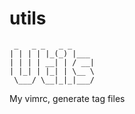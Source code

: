 # utils
```
 _   _ _   _ _
| | | | |_(_) |___
| | | | __| | / __|
| |_| | |_| | \__ \
 \___/ \__|_|_|___/
```
My vimrc, generate tag files
